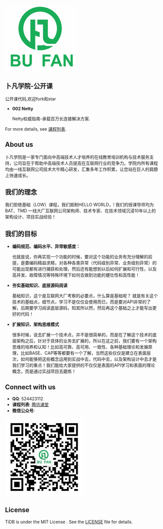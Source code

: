 ![](docs/logo_with_text.png)

## 卜凡学院-公开课
公开课代码,欢迎fork和star

- __002 Netty__

    Netty权威指南-承载百万长连接解决方案.

For more details, see [课程列表](https://bfxy.ke.qq.com/#tab=1&category=-1).



## About us
卜凡学院是一家专门面向中高端技术人才培养的在线教育培训机构与技术服务支持，公司旨在于帮助中高端技术人员提高在互联网行业的竞争力。学院内所有课程均由一线互联网公司技术大牛精心研发，汇集多年工作积累，让您站在巨人的肩膀上快速成长。

## 我们的理念
我们拒绝基础（LOW）课程，我们抵制HELLO WORLD，!
我们的授课导师均为BAT、TMD 一线大厂互联网公司架构师、技术专家、在技术领域沉浸10年以上的架构设计、项目实战经验！

## 我们的目标
- __编码规范、编码水平、异常敏感度：__

    也就是说，你再实现一个功能的时候，要对这个功能的业务有充分理解的前提，是要编码精益求精，对各种各类异常（代码级别异常、业务级别异常）的可能出现都有进行捕获和处理，然后还有能想到以后如何扩展和可行性，以及高并发、故障情况等特殊环境下如何去做到功能的健壮性和高性能！

- __夯实基础知识、底层源码阅读__

    基础知识，这个是互联网大厂考察的必要点，什么算是基础呢？ 就是有关这个技术的基础点，细节点，学习不是仅仅会使用而已，而是要对API非常的了解，后期要学习阅读底层源码，知其所以然，然后再这个基础之上才能写出更好的代码！

- __扩展知识、架构思维模式__

    很多时候，说去扩展一个技术点，并不是很简单的，而是在了解这个技术的底层架构之后，针对于具体的业务去扩展的，所以在这之前，我们要有一个架构思维的培养和认知！比如高可靠、高可用、一致性、各种基础理论和发展原理，比如BASE、CAP等等都要有一个了解，当然这些仅仅是建立在表面层次，如何能够把这些概念运用到实战中去，代码中去，以及架构设计中去才是我们学习的重点！我们能给大家提供的不仅仅是表面的API学习和表面的理论概念，而是通过实战项目去磨炼！


## Connect with us

- **QQ**: 524423112
- **课程列表**: [腾讯课堂](https://bfxy.ke.qq.com/#tab=3&category=-1)
- **微信公众号**: 

![](docs/wechat.jpeg)

## License
TiDB is under the MIT License . See the [LICENSE](./LICENSE) file for details.

